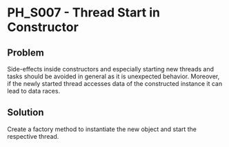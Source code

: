 # PH_S007 - Thread Start in Constructor

## Problem

Side-effects inside constructors and especially starting new threads and tasks should be avoided in general as it is unexpected behavior. Moreover, if the newly started thread accesses data of the constructed instance it can lead to data races.

## Solution

Create a factory method to instantiate the new object and start the respective thread.
